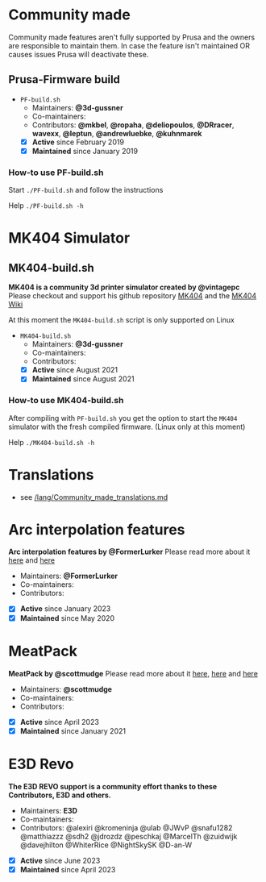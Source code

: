 # Community made
Community made features aren't fully supported by Prusa and the owners are responsible to maintain them.
In case the feature isn't maintained OR causes issues Prusa will deactivate these.
## Prusa-Firmware build
- `PF-build.sh`
  - Maintainers: **@3d-gussner**
  - Co-maintainers:
  - Contributors: **@mkbel**, **@ropaha**, **@deliopoulos**, **@DRracer**, **wavexx**, **@leptun**, **@andrewluebke**, **@kuhnmarek**
  - [X] **Active**      since February 2019
  - [X] **Maintained**  since January 2019

### How-to use PF-build.sh
Start `./PF-build.sh` and follow the instructions

Help `./PF-build.sh -h`

# MK404 Simulator

## MK404-build.sh 
**MK404 is a community 3d printer simulator created by @vintagepc**
Please checkout and support his github repository [MK404](https://github.com/vintagepc/MK404) and the [MK404 Wiki](https://github.com/vintagepc/MK404/wiki)

At this moment the `MK404-build.sh` script is only supported on Linux
- `MK404-build.sh`
  - Maintainers: **@3d-gussner**
  - Co-maintainers:
  - Contributors:
  - [X] **Active**      since August 2021
  - [X] **Maintained**  since August 2021

### How-to use MK404-build.sh
After compiling with `PF-build.sh` you get the option to start the `MK404` simulator with the fresh compiled firmware. (Linux only at this moment)

Help `./MK404-build.sh -h`

# Translations
- see [/lang/Community_made_translations.md](https://github.com/prusa3d/Prusa-Firmware/blob/MK3/lang/Community_made_translations.md)

# Arc interpolation features
**Arc interpolation features by @FormerLurker**
Please read more about it [here](https://github.com/prusa3d/Prusa-Firmware/pull/2657) and [here](https://github.com/FormerLurker/ArcWelderPlugin)

- Maintainers: **@FormerLurker**
- Co-maintainers:
- Contributors:
- [X] **Active**      since January 2023
- [X] **Maintained**  since May 2020

# MeatPack
**MeatPack by @scottmudge**
Please read more about it [here](https://github.com/prusa3d/Prusa-Firmware/pull/2955), [here](https://github.com/prusa3d/Prusa-Firmware/pull/4067) and [here](https://github.com/scottmudge/OctoPrint-MeatPack/)

- Maintainers: **@scottmudge**
- Co-maintainers:
- Contributors:
- [X] **Active**      since April 2023
- [X] **Maintained**  since January 2021

# E3D Revo
**The E3D REVO support is a community effort thanks to these Contributors, E3D and others.**
- Maintainers: **E3D**
- Co-maintainers:
- Contributors: @alexiri @kromeninja @ulab @JWvP @snafu1282 @matthiazzz @sdh2 @jdrozdz @peschkaj @MarcelTh @zuidwijk @davejhilton @WhiterRice @NightSkySK @D-an-W
- [X] **Active**      since June 2023
- [X] **Maintained**  since April 2023
